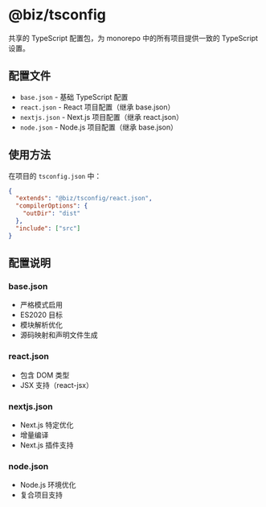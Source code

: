 # @biz/tsconfig

共享的 TypeScript 配置包，为 monorepo 中的所有项目提供一致的 TypeScript 设置。

## 配置文件

- `base.json` - 基础 TypeScript 配置
- `react.json` - React 项目配置（继承 base.json）
- `nextjs.json` - Next.js 项目配置（继承 react.json）
- `node.json` - Node.js 项目配置（继承 base.json）

## 使用方法

在项目的 `tsconfig.json` 中：

```json
{
  "extends": "@biz/tsconfig/react.json",
  "compilerOptions": {
    "outDir": "dist"
  },
  "include": ["src"]
}
```

## 配置说明

### base.json

- 严格模式启用
- ES2020 目标
- 模块解析优化
- 源码映射和声明文件生成

### react.json

- 包含 DOM 类型
- JSX 支持（react-jsx）

### nextjs.json

- Next.js 特定优化
- 增量编译
- Next.js 插件支持

### node.json

- Node.js 环境优化
- 复合项目支持
